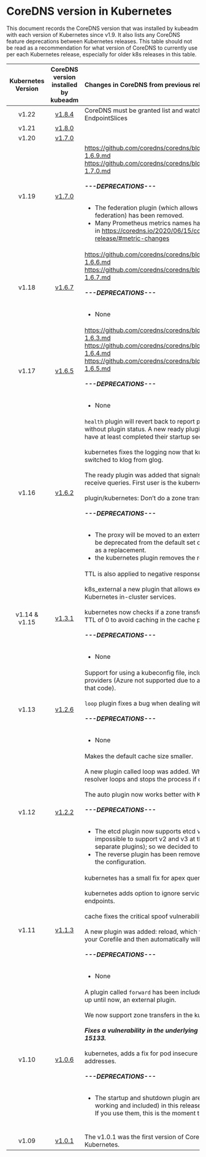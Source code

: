 # CoreDNS version in Kubernetes

This document records the CoreDNS version that was installed by kubeadm with each version of Kubernetes since v1.9. It also lists any CoreDNS feature deprecations between Kubernetes releases. This table should not be read as a recommendation for what version of CoreDNS to currently use per each Kubernetes release, especially for older k8s releases in this table.


| Kubernetes Version   |      CoreDNS version installed by kubeadm      |  Changes in CoreDNS from previous release to Kubernetes |
|:--------------------:|:-------------------------:|:----------|
| v1.22              |  [v1.8.4](https://github.com/coredns/coredns/releases/tag/v1.8.4) | CoreDNS must be granted list and watch permissions to EndpointSlices |
| v1.21              |  [v1.8.0](https://github.com/coredns/coredns/releases/tag/v1.8.0) |  |
| v1.20              |  [v1.7.0](https://github.com/coredns/coredns/releases/tag/v1.7.0) |  |
| v1.19                |  [v1.7.0](https://github.com/coredns/coredns/releases/tag/v1.7.0) | https://github.com/coredns/coredns/blob/master/notes/coredns-1.6.9.md <br>https://github.com/coredns/coredns/blob/master/notes/coredns-1.7.0.md <br><br> ***---DEPRECATIONS---***  <br><br> <ul> <li>The federation plugin (which allows for v1 Kubernetes federation) has been removed.</li> <li> Many Prometheus metrics names have changed. More details in https://coredns.io/2020/06/15/coredns-1.7.0-release/#metric-changes </li> </ul> |
| v1.18                |  [v1.6.7](https://github.com/coredns/coredns/releases/tag/v1.6.7) | https://github.com/coredns/coredns/blob/master/notes/coredns-1.6.6.md <br> https://github.com/coredns/coredns/blob/master/notes/coredns-1.6.7.md <br><br> ***---DEPRECATIONS---***  <br><br> <ul> <li>None</li> </ul> |
| v1.17                |  [v1.6.5](https://github.com/coredns/coredns/releases/tag/v1.6.5) | https://github.com/coredns/coredns/blob/master/notes/coredns-1.6.3.md <br> https://github.com/coredns/coredns/blob/master/notes/coredns-1.6.4.md <br> https://github.com/coredns/coredns/blob/master/notes/coredns-1.6.5.md <br><br> ***---DEPRECATIONS---***  <br><br> <ul> <li>None</li> </ul> |
| v1.16                |  [v1.6.2](https://coredns.io/2019/08/13/coredns-1.6.2-release/)                   | `health` plugin will revert back to report process level health without plugin status. A new ready plugin will make sure plugins have at least completed their startup sequence. <br><br> kubernetes fixes the logging now that kubernetes’ client lib switched to klog from glog. <br><br> The ready plugin was added that signals a plugin is ready to receive queries. First user is the kubernetes plugin. <br><br> plugin/kubernetes: Don’t do a zone transfer for NS requests <br><br> ***---DEPRECATIONS---***  <br><br> <ul> <li> The proxy will be moved to an external repository and as such be deprecated from the default set of plugin; use the forward as a replacement. </li> <li> the kubernetes plugin removes the resyncperiod option.</li></ul>|
| v1.14 & v1.15        |  [v1.3.1](https://coredns.io/2019/01/13/coredns-1.3.1-release/)                   | TTL is also applied to negative responses (NXDOMAIN, etc). <br> <br> k8s_external a new plugin that allows external zones to point to Kubernetes in-cluster services. <br><br>kubernetes now checks if a zone transfer is allowed. Also allow a TTL of 0 to avoid caching in the cache plugin. <br><br> ***---DEPRECATIONS---*** <br><br> <ul><li>None</li></ul>|
| v1.13                |  [v1.2.6](https://coredns.io/2018/11/05/coredns-1.2.6-release/)                   | Support for using a kubeconfig file, including various auth providers (Azure not supported due to a compilation issue with that code).<br><br>`loop` plugin fixes a bug when dealing with a failing upstream.   <br><br> ***---DEPRECATIONS---*** <br><br> <ul><li>None</li></ul>|
| v1.12                |  [v1.2.2](https://coredns.io/2018/08/29/coredns-1.2.2-release/)                   | Makes the default cache size smaller.<br><br> A new plugin called loop was added. When starting up it detects resolver loops and stops the process if one is detected. <br><br> The auto plugin now works better with Kubernetes Configmaps. <br><br> ***---DEPRECATIONS---***  <br><br> <ul> <li> The etcd plugin now supports etcd version 3 (only!). It was impossible to support v2 and v3 at the same time (even as separate plugins); so we decided to drop v2 support. </li> <li>The reverse plugin has been removed, but we allow it still in the configuration.</li></ul>
| v1.11                |  [v1.1.3](https://coredns.io/2018/05/24/coredns-1.1.3-release/)                   | kubernetes has a small fix for apex queries.<br><br>kubernetes adds option to ignore services without ready endpoints.<br><br>cache fixes the critical spoof vulnerability.<br><br>A new plugin was added: reload, which watches for changes in your Corefile and then automatically will reload the process. <br><br> ***---DEPRECATIONS---*** <br><br> <ul><li>None</li></ul>
| v1.10                |  [v1.0.6](https://coredns.io/2018/02/21/coredns-1.0.6-release/)                   | A plugin called `forward` has been included in CoreDNS, this was, up until now, an external plugin.<br><br>We now support zone transfers in the kubernetes plugin.<br><br> ***Fixes a vulnerability in the underlying DNS library, CVE-2017-15133.*** <br><br>kubernetes, adds a fix for pod insecure look ups for non-IP addresses. <br><br> ***---DEPRECATIONS---*** <br><br> <ul><li>The startup and shutdown plugin are deprecated (but working and included) in this release in favor of the on plugin. If you use them, this is the moment to move to on. <br><br> </li></ul>
| v1.09                |  [v1.0.1](https://coredns.io/2017/12/11/coredns-1.0.1-release/)                   | The v1.0.1 was the first version of CoreDNS to be shipped with Kubernetes. |

